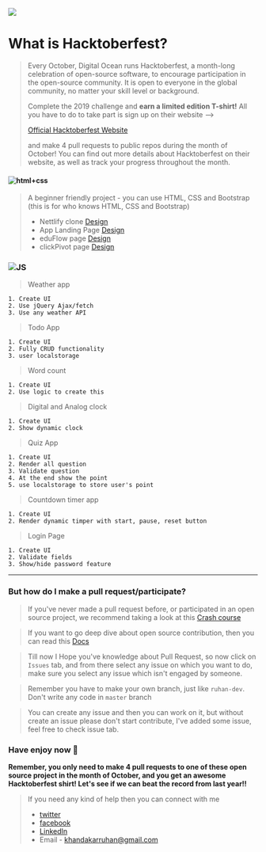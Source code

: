 ![](https://hacktoberfest.digitalocean.com/assets/HF19_social-744d976f227e4aff6866443abcede8c651b309ec9c7c9f7410f5944f8e1299b9.png)

# What is Hacktoberfest?

> Every October, Digital Ocean runs Hacktoberfest, a month-long celebration of open-source software, to encourage participation in the open-source community.
> It is open to everyone in the global community, no matter your skill level or background.
>
> Complete the 2019 challenge and **earn a limited edition T-shirt!** All you have to do to take part is sign up on their website -->
>
> [Official Hacktoberfest Website](https://hacktoberfest.digitalocean.com/)
>
> and make 4 pull requests to public repos during the month of October!
> You can find out more details about Hacktoberfest on their website, as well as track your progress throughout the month.

#### ![html+css](https://img.shields.io/badge/CSS-HTML%2BCSS-green)

> A beginner friendly project - you can use HTML, CSS and Bootstrap (this is for who knows HTML, CSS and Bootstrap)
>
> - Nettlify clone [Design](https://drive.google.com/file/d/1sDkJiNKOzyZa7ZlPJKfOob9emM1BF3NE/view?usp=sharing)
> - App Landing Page [Design](https://drive.google.com/file/d/1_KJMs1yK9c-lh9VQuz01SRW1L2LRDq4u/view?usp=sharing)
> - eduFlow page [Design](https://drive.google.com/file/d/1U7IpB2K536UtwDw9uADMWR1QiqAK6mvU/view?usp=sharing)
> - clickPivot page [Design](https://drive.google.com/file/d/1U99xpUfPmyiD0vt7AL_vPvA1L-TO9L9t/view?usp=sharing)

### ![JS](https://img.shields.io/badge/JS-JavaScript-orange)

> Weather app

    1. Create UI
    2. Use jQuery Ajax/fetch
    3. Use any weather API

> Todo App

    1. Create UI
    2. Fully CRUD functionality
    3. user localstorage

> Word count

    1. Create UI
    2. Use logic to create this

> Digital and Analog clock

    1. Create UI
    2. Show dynamic clock

> Quiz App

    1. Create UI
    2. Render all question
    3. Validate question
    4. At the end show the point
    5. use localstorage to store user's point

> Countdown timer app

    1. Create UI
    2. Render dynamic timper with start, pause, reset button

> Login Page

    1. Create UI
    2. Validate fields
    3. Show/hide password feature

---

### But how do I make a pull request/participate?

> If you've never made a pull request before, or participated in an open source project, we recommend taking a look at this [Crash course](https://egghead.io/courses/how-to-contribute-to-an-open-source-project-on-github)

> If you want to go deep dive about open source contribution, then you can read this [Docs](https://github.com/github/opensource.guide/blob/master/CONTRIBUTING.md)

> Till now I Hope you've knowledge about Pull Request, so now click on `Issues` tab, and from there select any issue on which you want to do, make sure you select any issue which isn't engaged by someone.

> Remember you have to make your own branch, just like `ruhan-dev`. Don't write any code in `master` branch

> You can create any issue and then you can work on it, but without create an issue please don't start contribute, I've added some issue, feel free to check issue tab.

### Have enjoy now 💝

**Remember, you only need to make 4 pull requests to one of these open source project in the month of October, and you get an awesome Hacktoberfest shirt! Let's see if we can beat the record from last year!!**

> If you need any kind of help then you can connect with me
>
> - [twitter](https://twitter.com/KhandakarRuhan)
> - [facebook](https://www.facebook.com/Ruhan.Rum)
> - [LinkedIn](https://www.linkedin.com/in/ruhan-khandaker/)
> - Email - khandakarruhan@gmail.com
